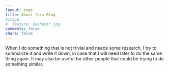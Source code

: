 ```yaml
---
layout: page
title: About this Blog
#image:
#  feature: dashamir.jpg
comments: false
share: false
---
```


When I do something that is not trivial and needs some research, I try
to summarize it and write it down, in case that I will need later to
do the same thing again. It may also be useful for other people that
could be trying to do something similar.